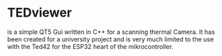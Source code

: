 # TEDviewer
is a simple QT5 Gui written in C++ for a scanning thermal Camera. 
It has been created for a university project and is very much limited to the use with the Ted42 for the ESP32 heart of the mikrocontroller.
